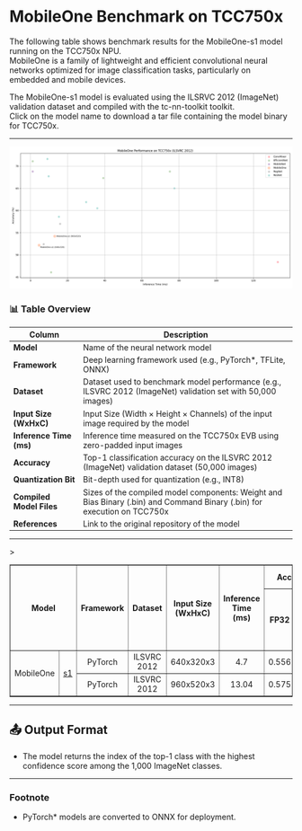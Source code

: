 # MobileOne Benchmark on TCC750x

The following table shows benchmark results for the MobileOne-s1 model running on the TCC750x NPU.  
MobileOne is a family of lightweight and efficient convolutional neural networks optimized for image classification tasks, particularly on embedded and mobile devices. 

The MobileOne-s1 model is evaluated using the ILSRVC 2012 (ImageNet) validation dataset and compiled with the tc-nn-toolkit toolkit.  
Click on the model name to download a tar file containing the model binary for TCC750x.

---
![MobileOne Model Performance](../../_docs/image/mobileone_performance.png)
### 📊 Table Overview

| Column                    | Description                                                                 |
|--------------------------|-----------------------------------------------------------------------------|
| **Model**                | Name of the neural network model     |
| **Framework**            | Deep learning framework used (e.g., PyTorch\*, TFLite, ONNX)                  |
| **Dataset**              | Dataset used to benchmark model performance (e.g., ILSVRC 2012 (ImageNet) validation set with 50,000 images)  |
| **Input Size (WxHxC)**   | Input Size (Width × Height × Channels) of the input image required by the model                            |
| **Inference Time (ms)**  | Inference time measured on the TCC750x EVB using zero-padded input images                |
| **Accuracy**             | Top-1 classification accuracy on the ILSVRC 2012 (ImageNet) validation dataset (50,000 images)                   |
| **Quantization Bit**     | Bit-depth used for quantization (e.g., INT8)                                |
| **Compiled Model Files**   | Sizes of the compiled model components: Weight and Bias Binary (.bin) and Command Binary (.bin) for execution on TCC750x                    |
| **References**           | Link to the original repository of the model      


- - -

<table border="1" cellspacing="0" cellpadding="5">
    <thead>
        <tr>
            <th rowspan="2" colspan="2">Model</th>
            <th rowspan="2">Framework</th>
            <th rowspan="2">Dataset</th>
            <th rowspan="2">Input Size (WxHxC)</th>
            <th rowspan="2">Inference Time (ms)</th>
            <th colspan="2">Accuracy</th>
            <th rowspan="2">Quantization Bit</th>
            <th colspan="2">Compiled Model Files</th>
            <th rowspan="2">References</th>
        </tr>
        <tr>
            <th>FP32</th>
            <th>INT8</th>
            <th>Weight and Bias Binary Size (MB)</th>
            <th>Command Binary Size (KB)</th>
        </tr>
    </thead>
    <tbody>
        <tr>
            <td align="center" rowspan="2" colspan="">MobileOne</td>
            <td align="center" rowspan="2" class="variant"><a href="mobileone_s1/">s1</a></td>
            <td align="center">PyTorch</td>
            <td align="center">ILSVRC 2012</td>
            <td align="center">640x320x3</td>
            <td align="center">4.7</td>
            <td align="center">0.556</td>
            <td align="center">0.522</td>
            <td align="center">INT8 </td>
            <td align="center">4.61</td>
            <td align="center">134</td>>
            <td align="center" rowspan="2" class="variant"><a href="https://huggingface.co/timm/mobileone_s1.apple_in1k">Hugging Face</a></td>
        </tr>
        <tr>
            <td align="center">PyTorch</td>
            <td align="center">ILSVRC 2012</td>
            <td align="center">960x520x3</td>
            <td align="center">13.04</td>
            <td align="center">0.575</td>
            <td align="center">0.542</td>
            <td align="center">INT8 </td>
            <td align="center">4.61</td>
            <td align="center">134</td>
        </tr>
    </tbody>
</table>

- - -

## 📤 Output Format

- The model returns the index of the top-1 class with the highest confidence score among the 1,000 ImageNet classes.

- - -

### Footnote                
* PyTorch* models are converted to ONNX for deployment.
